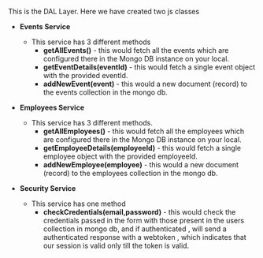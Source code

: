 This is the DAL Layer. Here we have created two js classes
* **Events Service**
    * This service has 3 different methods
        - **getAllEvents()** - this would fetch all the events which are configured there in the Mongo DB instance on your local.
        - **getEventDetails(eventId)** - this would fetch a single event object with the provided eventId.
        - **addNewEvent(event)** - this would a new document (record) to the events collection in the mongo db.
    
* **Employees Service**
    * This service has 3 different methods.
        - **getAllEmployees()** - this would fetch all the employees which are configured there in the Mongo DB instance on your local.
        - **getEmployeeDetails(employeeId)** - this would fetch a single employee object with the provided employeeId.
        - **addNewEmployee(employee)** - this would a new document (record) to the employees collection in the mongo db.

* **Security Service**
    * This service has one method
        - **checkCredentials(email,password)** - this would check the credentials passed in the form with those present in the users collection in mongo db, and if authenticated , will send a authenticated response with a webtoken , which indicates that our session is valid only till the token is valid.

